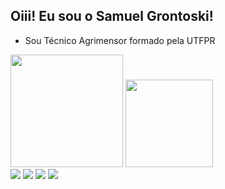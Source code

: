 ## Oiii! Eu sou o Samuel Grontoski!

- Sou Técnico Agrimensor formado pela UTFPR

<div>
  <img height="180em" src="https://github-readme-stats.vercel.app/api?username=samuelGrontoski&show_icons=true&theme=blue-green&include_all_comits=true$count_private=true"/>
  <img height="140em" src="https://github-readme-stats.vercel.app/api/top-langs/?username=samuelGrontoski&layout=compact&langs_count=16&theme=blue-green"/>
</div>
  
<div>
  <a href="https://instagram.com/samuka_art3/" target="_blank"><img src="https://img.shields.io/badge/Instagram-E4405F?style=for-the-badge&logo=instagram&logoColor=white" target="_blank"></a>
  <a href="https://twitter.com/samuka_art3/" target="_blank"><img src="https://img.shields.io/badge/Twitter-1DA1F2?style=for-the-badge&logo=twitter&logoColor=white" target="_blank"></a>
  <a href="https://discord.gg/Ev49c66Mmq" target="_blank"><img src="https://img.shields.io/badge/Discord-7289DA?style=for-the-badge&logo=discord&logoColor=white" target="_blank"></a>
  <a href="mailto:samuelgrontoski@gmail.com" target="_blank"><img src="https://img.shields.io/badge/Gmail-D14836?style=for-the-badge&logo=gmail&logoColor=white" target="_blank"></a>
</div>
